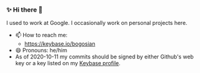 ### ✨ Hi there 👋

I used to work at Google. I occasionally work on personal projects here.

- 📫 How to reach me:
  - https://keybase.io/bogosian
- 😄 Pronouns: he/him
- As of 2020-10-11 my commits should be signed by either Github's web key or a key listed on my [Keybase profile](https://keybase.io/bogosian).

<!--
**bogosj/bogosj** is a ✨ _special_ ✨ repository because its `README.md` (this file) appears on your GitHub profile.

Here are some ideas to get you started:

- 🔭 I’m currently working on ...
- 🌱 I’m currently learning ...
- 👯 I’m looking to collaborate on ...
- 🤔 I’m looking for help with ...
- 💬 Ask me about ...
- 😄 Pronouns: ...
- ⚡ Fun fact: ...
-->
